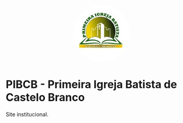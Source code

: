 <p style="text-align: center"><img src="./img/pibcb-logo.jpg" alt="Logo Primeira Igreja Batista de Castelo Branco" style="border-radius: 50%; margin: 0 auto"></p>

# PIBCB - Primeira Igreja Batista de Castelo Branco

Site institucional.

